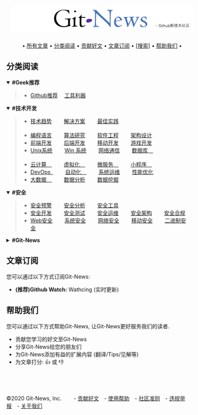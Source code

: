 <h1 align="center">
  	<a href="https://git-news.github.io"><img src="./.git-news/logo.png" alt="Git-News" width="480"></a>
</h1>
<div align="center">
		•
  		<a href="https://github.com/Git-News-Official/git-news.github.io/issues">所有文章</a> •
  		<a href="#分类阅读">分类阅读</a> •
		<a href="https://github.com/Git-News-Official/git-news.github.io/issues/new/choose">贡献好文</a> •
		<a href="#文章订阅">文章订阅</a> •
  		<a href="https://github.com/Git-News-Official/git-news.github.io/issues">[搜索]</a> •
		<a href="#帮助我们">帮助我们</a>
		•
</div>


## 分类阅读

<details open>
	<summary><strong> #Geek推荐 </strong></summary>
	<blockquote>
	<ul>
	<li>
		<a href="https://github.com/Git-News-Official/git-news.github.io/labels/Github%E6%8E%A8%E8%8D%90" target="_blank">Github推荐</a>&emsp;
		<a href="https://github.com/Git-News-Official/git-news.github.io/labels/%E5%BC%80%E5%8F%91%E5%88%A9%E5%99%A8" target="_blank">工具利器</a>&emsp;&emsp;
	</li>
	</ul>
	</blockquote>
</details>


<details open>
	<summary><strong> #技术开发 </strong></summary>
	<blockquote>
	<ul>
		<li>
			<a href="https://github.com/Git-News-Official/git-news.github.io/labels/%E6%8A%80%E6%9C%AF%E8%B6%8B%E5%8A%BF" target="_blank">技术趋势</a>&emsp;&emsp;
			<a href="https://github.com/Git-News-Official/git-news.github.io/labels/%E8%A7%A3%E5%86%B3%E6%96%B9%E6%A1%88" target="_blank">解决方案</a>&emsp;&emsp;
			<a href="https://github.com/Git-News-Official/git-news.github.io/labels/%E6%9C%80%E4%BD%B3%E5%AE%9E%E8%B7%B5" target="_blank">最佳实践</a>&emsp;&emsp;
		</li>
		<br/>
		<li>
			<a href="https://github.com/Git-News-Official/git-news.github.io/labels/%E7%BC%96%E7%A8%8B%E8%AF%AD%E8%A8%80" target="_blank">编程语言</a>&emsp;&emsp;
			<a href="https://github.com/Git-News-Official/git-news.github.io/labels/%E7%AE%97%E6%B3%95" target="_blank">算法研究</a>&emsp;&emsp;
			<a href="https://github.com/Git-News-Official/git-news.github.io/labels/%E8%BD%AF%E4%BB%B6%E5%B7%A5%E7%A8%8B" target="_blank">软件工程</a>&emsp;&emsp;
			<a href="https://github.com/Git-News-Official/git-news.github.io/labels/%E6%9E%B6%E6%9E%84" target="_blank">架构设计</a>&emsp;&emsp;
		</li>
		<li>
			<a href="https://github.com/Git-News-Official/git-news.github.io/labels/%E5%89%8D%E7%AB%AF%E5%BC%80%E5%8F%91" target="_blank">前端开发</a>&emsp;&emsp;
			<a href="https://github.com/Git-News-Official/git-news.github.io/labels/%E5%90%8E%E7%AB%AF%E5%BC%80%E5%8F%91" target="_blank">后端开发</a>&emsp;&emsp;
			<a href="https://github.com/Git-News-Official/git-news.github.io/labels/%E7%A7%BB%E5%8A%A8%E5%BC%80%E5%8F%91" target="_blank">移动开发</a>&emsp;&emsp;
			<a href="https://github.com/Git-News-Official/git-news.github.io/labels/%E6%B8%B8%E6%88%8F%E5%BC%80%E5%8F%91" target="_blank">游戏开发</a>&emsp;&emsp;
		</li>
		<li>
			<a href="https://github.com/Git-News-Official/git-news.github.io/labels/Unix%E7%B3%BB%E7%BB%9F" target="_blank">Unix系统</a>&emsp;&emsp;
			<a href="https://github.com/Git-News-Official/git-news.github.io/labels/Win%E7%B3%BB%E7%BB%9F" target="_blank">Win 系统</a>&emsp;&emsp;
			<a href="https://github.com/Git-News-Official/git-news.github.io/labels/%E7%BD%91%E7%BB%9C%E9%80%9A%E4%BF%A1" target="_blank">网络通信</a>&emsp;&emsp;
			<a href="https://github.com/Git-News-Official/git-news.github.io/labels/%E6%95%B0%E6%8D%AE%E5%BA%93" target="_blank">数据库&emsp;</a>&emsp;&emsp;
		</li>
		<br/>		
		<li>
			<a href="https://github.com/Git-News-Official/git-news.github.io/labels/%E4%BA%91%E8%AE%A1%E7%AE%97" target="_blank">云计算&emsp;</a>&emsp;&emsp;
			<a href="https://github.com/Git-News-Official/git-news.github.io/labels/%E8%99%9A%E6%8B%9F%E5%8C%96" target="_blank">虚拟化&emsp;</a>&emsp;&emsp;
			<a href="https://github.com/Git-News-Official/git-news.github.io/labels/%E5%BE%AE%E6%9C%8D%E5%8A%A1" target="_blank">微服务&emsp;</a>&emsp;&emsp;
			<a href="https://github.com/Git-News-Official/git-news.github.io/labels/%E5%B0%8F%E7%A8%8B%E5%BA%8F" target="_blank">小程序&emsp;</a>&emsp;&emsp;
		</li>
		<li>
			<a href="https://github.com/Git-News-Official/git-news.github.io/labels/DevOps" target="_blank">DevOps&ensp;</a>&emsp;&emsp;
			<a href="https://github.com/Git-News-Official/git-news.github.io/labels/%E8%87%AA%E5%8A%A8%E5%8C%96" target="_blank">自动化&emsp;</a>&emsp;&emsp;
			<a href="https://github.com/Git-News-Official/git-news.github.io/labels/%E7%B3%BB%E7%BB%9F%E8%BF%90%E7%BB%B4" target="_blank">系统运维</a>&emsp;&emsp;
			<a href="https://github.com/Git-News-Official/git-news.github.io/labels/%E6%80%A7%E8%83%BD%E4%BC%98%E5%8C%96" target="_blank">性能优化</a>&emsp;&emsp;
		</li>
		<li>
			<a href="https://github.com/Git-News-Official/git-news.github.io/labels/%E5%A4%A7%E6%95%B0%E6%8D%AE" target="_blank">大数据&emsp;</a>&emsp;&emsp;
			<a href="https://github.com/Git-News-Official/git-news.github.io/labels/%E6%95%B0%E6%8D%AE%E5%88%86%E6%9E%90" target="_blank">数据分析</a>&emsp;&emsp;
			<a href="https://github.com/Git-News-Official/git-news.github.io/labels/%E6%95%B0%E6%8D%AE%E6%8C%96%E6%8E%98" target="_blank">数据挖掘</a>&emsp;&emsp;
		</li>
	</ul>
	</blockquote>
</details>


<details open>
	<summary><strong> #安全 </strong></summary>
	<blockquote>
	<ul>
		<li>
			<a href="https://github.com/Git-News-Official/git-news.github.io/labels/%E5%AE%89%E5%85%A8%E9%A2%84%E8%AD%A6" target="_blank">安全预警</a>&emsp;&emsp;
			<a href="https://github.com/Git-News-Official/git-news.github.io/labels/%E5%AE%89%E5%85%A8%E5%88%86%E6%9E%90" target="_blank">安全分析</a>&emsp;&emsp;
			<a href="https://github.com/Git-News-Official/git-news.github.io/labels/%E5%AE%89%E5%85%A8%E5%B7%A5%E5%85%B7" target="_blank">安全工具</a>&emsp;&emsp;
		</li>
		<li>
			<a href="https://github.com/Git-News-Official/git-news.github.io/labels/%E5%AE%89%E5%85%A8%E5%BC%80%E5%8F%91" target="_blank">安全开发</a>&emsp;&emsp;
			<a href="https://github.com/Git-News-Official/git-news.github.io/labels/%E5%AE%89%E5%85%A8%E6%B5%8B%E8%AF%95" target="_blank">安全测试</a>&emsp;&emsp;
			<a href="https://github.com/Git-News-Official/git-news.github.io/labels/%E5%AE%89%E5%85%A8%E8%BF%90%E7%BB%B4" target="_blank">安全运维</a>&emsp;&emsp;
			<a href="https://github.com/Git-News-Official/git-news.github.io/labels/%E5%AE%89%E5%85%A8%E6%9E%B6%E6%9E%84" target="_blank">安全架构</a>&emsp;&emsp;
			<a href="https://github.com/Git-News-Official/git-news.github.io/labels/%E5%AE%89%E5%85%A8%E5%90%88%E8%A7%84" target="_blank">安全合规</a>&emsp;&emsp;
		</li>
		<li>
			<a href="https://github.com/Git-News-Official/git-news.github.io/labels/Web%E5%AE%89%E5%85%A8" target="_blank">Web安全</a>&emsp;&emsp;
			<a href="https://github.com/Git-News-Official/git-news.github.io/labels/%E7%B3%BB%E7%BB%9F%E5%AE%89%E5%85%A8" target="_blank">系统安全</a>&emsp;&emsp;
			<a href="https://github.com/Git-News-Official/git-news.github.io/labels/%E7%BD%91%E7%BB%9C%E5%AE%89%E5%85%A8" target="_blank">网络安全</a>&emsp;&emsp;
			<a href="https://github.com/Git-News-Official/git-news.github.io/labels/%E7%A7%BB%E5%8A%A8%E5%AE%89%E5%85%A8" target="_blank">移动安全</a>&emsp;&emsp;
			<a href="https://github.com/Git-News-Official/git-news.github.io/labels/%E4%BA%8C%E8%BF%9B%E5%88%B6%E5%AE%89%E5%85%A8" target="_blank">二进制安全</a>&emsp;&emsp;
		</li>
	</ul>
	</blockquote>
</details>


<details>
	<summary><strong> #Git-News </strong></summary>
	<blockquote>
	<ul>
		<li>
			<a href="https://github.com/Git-News-Official/git-news.github.io/labels/Git-News%E7%A4%BE%E5%8C%BA" target="_blank">Git-News社区</a>&emsp;&emsp;
		</li>
	</ul>
	</blockquote>
</details>


## 文章订阅
您可以通过以下方式订阅Git-News:

- **(推荐)Github Watch:** Wathcing (实时更新)


## 帮助我们
您可以通过以下方式帮助Git-News, 让Git-News更好服务我们的读者.

- 贡献您学习的好文至Git-News
- 分享Git-News给您的朋友们
- 为Git-News添加有益的扩展内容 (翻译/Tips/见解等)
- 为文章打分: 👍 或 👎



## &nbsp;
©2020 Git-News, Inc. &emsp;&emsp;- [贡献好文]()&emsp;- [使用帮助]()&emsp;- [社区准则]()&emsp;- [违规举报]()&emsp;- [关于我们]()
